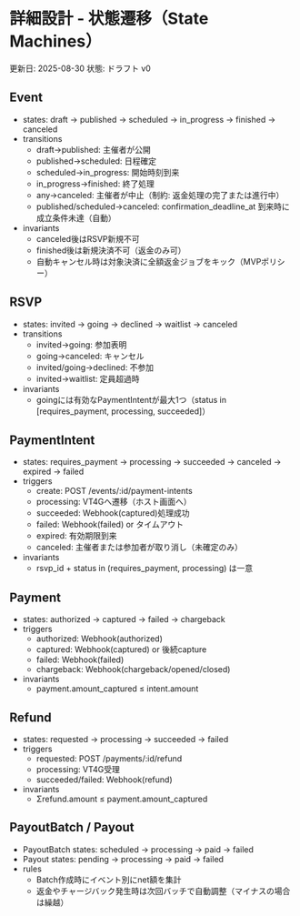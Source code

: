 # 詳細設計 - 状態遷移（State Machines）

更新日: 2025-08-30
状態: ドラフト v0

## Event
- states: draft → published → scheduled → in_progress → finished → canceled
- transitions
  - draft→published: 主催者が公開
  - published→scheduled: 日程確定
  - scheduled→in_progress: 開始時刻到来
  - in_progress→finished: 終了処理
  - any→canceled: 主催者が中止（制約: 返金処理の完了または進行中）
  - published/scheduled→canceled: confirmation_deadline_at 到来時に成立条件未達（自動）
- invariants
  - canceled後はRSVP新規不可
  - finished後は新規決済不可（返金のみ可）
  - 自動キャンセル時は対象決済に全額返金ジョブをキック（MVPポリシー）

## RSVP
- states: invited → going → declined → waitlist → canceled
- transitions
  - invited→going: 参加表明
  - going→canceled: キャンセル
  - invited/going→declined: 不参加
  - invited→waitlist: 定員超過時
- invariants
  - goingには有効なPaymentIntentが最大1つ（status in [requires_payment, processing, succeeded]）

## PaymentIntent
- states: requires_payment → processing → succeeded → canceled → expired → failed
- triggers
  - create: POST /events/:id/payment-intents
  - processing: VT4Gへ遷移（ホスト画面へ）
  - succeeded: Webhook(captured)処理成功
  - failed: Webhook(failed) or タイムアウト
  - expired: 有効期限到来
  - canceled: 主催者または参加者が取り消し（未確定のみ）
- invariants
  - rsvp_id + status in (requires_payment, processing) は一意

## Payment
- states: authorized → captured → failed → chargeback
- triggers
  - authorized: Webhook(authorized)
  - captured: Webhook(captured) or 後続capture
  - failed: Webhook(failed)
  - chargeback: Webhook(chargeback/opened/closed)
- invariants
  - payment.amount_captured ≤ intent.amount

## Refund
- states: requested → processing → succeeded → failed
- triggers
  - requested: POST /payments/:id/refund
  - processing: VT4G受理
  - succeeded/failed: Webhook(refund)
- invariants
  - Σrefund.amount ≤ payment.amount_captured

## PayoutBatch / Payout
- PayoutBatch states: scheduled → processing → paid → failed
- Payout states: pending → processing → paid → failed
- rules
  - Batch作成時にイベント別にnet額を集計
  - 返金やチャージバック発生時は次回バッチで自動調整（マイナスの場合は繰越）
